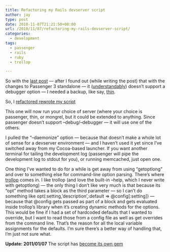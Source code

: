 ```yaml
---
title: Refactoring my Rails devserver script
author: jay
type: post
date: 2010-11-07T21:21:50+00:00
url: /2010/11/07/refactoring-my-rails-devserver-script/
categories:
  - development
tags:
  - passenger
  - rails
  - ruby
  - trollop

---
```

So with the [last post][1] — after I found out (while writing the post) that with the changes to Passenger 3 standalone — it ([understandably][2]) doesn’t support a debugger option — I needed a backup, like say, [thin][3].

So, I [refactored rewrote my script][4]

This one will now run your choice of server (where your choice is passenger, thin, or mongrel, but it could be extended to anything. Since passenger doesn’t support –debug/–debugger — it will use one of the others.

I pulled the “–daemonize” option — because that doesn’t make a whole lot of sense for a devserver environment — and I haven’t used it yet since I’ve switched away from my Cocoa-based launcher. If you want another terminal for tailing the development log (passenger will pipe the development log to stdout for you), or running memcached, just open one.

One thing I’ve wanted to do for a while is get away from using “getoptlong” and over to something else for command-line option parsing. There’s where [trollop][5] comes in. I like trollop (and love the built-in –help, which I never write with getoptlong) — the only thing I don’t like very much is that because its “opt” method takes a block as the third parameter — so I can’t do something like opt(:setting,’description’,:default => @config[:setting]) — because that @config gets passed as part of a block and gets evaluated inside trollop’s library when it’s creating dynamic methods for the options. This would be fine if I had a set of hardcoded defaults that I wanted to override, but I want to read those from a config file as well as get overrides from the command line. That’s the reason for all the local variable assignments for the defaults. I’m sure there’s a better way of handling that, I’m just not sure what.

**Update: 2011/01/07** The script has [become its own gem][6]

 [1]: /2010/11/07/creating-a-rails-development-environment-on-mac-os-x/
 [2]: http://stackoverflow.com/questions/4085123/passenger-3-0-and-debugger
 [3]: http://code.macournoyer.com/thin/
 [4]: https://github.com/jasonadamyoung/dmbdraft/blob/bd71d4486a27ef931e36acdde098c08ffc49f04f/script/devserver
 [5]: http://trollop.rubyforge.org/
 [6]: https://github.com/jasonadamyoung/devserver